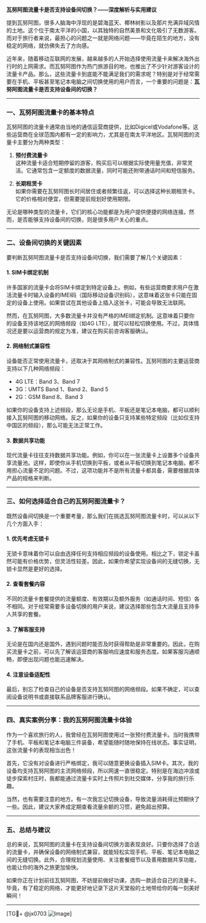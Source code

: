 **瓦努阿图流量卡是否支持设备间切换？——深度解析与实用建议**

提到瓦努阿图，很多人脑海中浮现的是碧海蓝天、椰林树影以及那片充满异域风情的土地。这个位于南太平洋的小国，以其独特的自然美景和文化吸引了无数游客。而对于旅行者来说，最担心的问题之一就是网络问题——毕竟在陌生的地方，没有稳定的网络，就仿佛失去了方向感。

近年来，随着移动互联网的发展，越来越多的人开始选择使用流量卡来解决海外出行时的上网需求。而瓦努阿图作为热门旅游目的地，也推出了不少针对游客设计的流量卡产品。那么，这些流量卡到底能不能满足我们的需求呢？特别是对于经常需要在手机、平板甚至笔记本电脑之间切换使用的用户而言，一个重要的问题是：**瓦努阿图流量卡是否支持设备间的切换？**

---

### **一、瓦努阿图流量卡的基本特点**

瓦努阿图的流量卡通常由当地的通信运营商提供，比如Digicel或Vodafone等。这些运营商在全球范围内都有一定的影响力，尤其是在南太平洋地区。瓦努阿图的流量卡主要分为两种类型：

1. **预付费流量卡**  
   这种流量卡适合短期停留的游客，购买后可以根据实际使用量充值，非常灵活。它通常包含一定额度的数据流量，同时可能还附带通话时间和短信服务。

2. **长期租赁卡**  
   如果你需要在瓦努阿图长时间居住或者频繁往返，可以选择这种长期租赁卡。它的价格相对便宜，但需要提前规划好使用期限。

无论是哪种类型的流量卡，它们的核心功能都是为用户提供便捷的网络连接。然而，是否能够支持设备间的切换，则是很多用户关心的重点。

---

### **二、设备间切换的关键因素**

要判断瓦努阿图流量卡是否支持设备间切换，我们需要了解几个关键因素：

#### **1. SIM卡绑定机制**
许多国家的流量卡会将SIM卡绑定到特定设备上。例如，有些运营商要求用户在激活流量卡时输入设备的IMEI码（国际移动设备识别码），这意味着这张卡只能在固定的设备上使用。如果尝试在其他设备上插入这张卡，可能会导致无法联网。

然而，在瓦努阿图，大多数流量卡并没有严格的IMEI绑定机制。这意味着只要你的设备支持该地区的网络频段（如4G LTE），就可以轻松切换使用。不过，具体情况还是要以运营商的规定为准，建议在购买前咨询客服确认。

#### **2. 网络制式兼容性**
设备能否正常使用流量卡，还取决于其网络制式的兼容性。瓦努阿图的主要运营商支持以下几种网络频段：
- 4G LTE：Band 3、Band 7
- 3G：UMTS Band 1、Band 2、Band 5
- 2G：GSM Band 8、Band 3

如果你的设备支持上述频段，那么无论是手机、平板还是笔记本电脑，都可以顺利接入瓦努阿图的移动网络。反之，如果你的设备只支持某些特定频段（比如仅支持中国区的频段），那么可能无法正常工作。

#### **3. 数据共享功能**
现代流量卡往往支持数据共享功能。例如，你可以在一张流量卡上设置多个设备共享流量池。这样，即使你从手机切换到平板，或者从平板切换到笔记本电脑，都不用担心流量不足的问题。不过，这项功能并不是所有流量卡都具备，需要根据具体产品的规格来判断。

---

### **三、如何选择适合自己的瓦努阿图流量卡？**

既然设备间切换是一个重要考量，那么我们在挑选瓦努阿图流量卡时，可以从以下几个方面入手：

#### **1. 优先考虑无锁卡**
无锁卡意味着你可以自由选择任何支持相应频段的设备使用。相比之下，锁定卡虽然可能有价格优势，但灵活性较差。因此，如果你希望实现设备间的无缝切换，无锁卡显然是更好的选择。

#### **2. 查看套餐内容**
不同的流量卡套餐提供的流量额度、有效期以及额外服务（如通话时间、短信）各不相同。对于经常需要多设备切换的用户来说，建议选择那些包含大流量且支持多人共享的套餐。

#### **3. 了解客服支持**
无论是在国内还是国外，遇到问题时能否及时获得帮助是非常重要的。因此，在购买流量卡之前，可以先了解该运营商的客服响应速度和服务态度。如果客服沟通顺畅，即便出现问题也能迅速解决。

#### **4. 注意设备适配性**
最后，别忘了检查自己的设备是否支持瓦努阿图的网络频段。如果不确定，可以查阅设备说明书或直接联系品牌客服进行确认。

---

### **四、真实案例分享：我的瓦努阿图流量卡体验**

作为一个喜欢旅行的人，我曾经在瓦努阿图使用过一张预付费流量卡。当时我携带了手机、平板和笔记本电脑三件装备，希望能随时随地保持在线状态。事实证明，这张流量卡的表现相当出色！

首先，它没有对设备进行严格绑定，我可以随意更换设备插入SIM卡。其次，我的设备均支持瓦努阿图的主流网络频段，所以网速一直很稳定。特别是在海边冲浪或徒步探索村庄时，我都能通过流量卡实时上传照片到社交媒体，分享我的旅行乐趣。

当然，也有需要注意的地方。有一次我忘记切换设备，导致流量消耗得比预期快了一些。因此，建议大家养成定期查看流量余额的习惯，避免超出预算。

---

### **五、总结与建议**

总的来说，瓦努阿图的流量卡在支持设备间切换方面表现良好。只要你选择了合适的流量卡，并确保设备的网络制式兼容，就能轻松实现手机、平板、笔记本电脑之间的无缝切换。此外，合理规划流量使用、关注套餐细节以及善用数据共享功能，也能让你的海外之旅更加愉快。

如果你正在计划前往瓦努阿图，不妨提前做好功课，选购一款适合自己的流量卡。毕竟，有了稳定的网络，才能更好地记录下这片天堂般的土地带给你的每一刻美好瞬间！

---

[TG💪+ @jx0703 ![Image](https://github.com/user-attachments/assets/dbca1d08-cadb-493c-b0ec-ad6f7a83f270)]